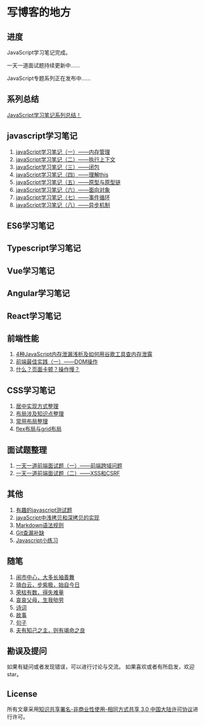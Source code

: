 # 写博客的地方
## 进度
JavaScript学习笔记完成。

一天一道面试题持续更新中……

JavaScript专题系列正在发布中……
## 系列总结
[JavaScript学习笔记系列总结！]()
## javascript学习笔记
1. [javaScript学习笔记（一）——内存管理](./javascript/内存管理.md)
1. [javaScript学习笔记（二）——执行上下文](./javascript/执行上下文.md)
1. [javaScript学习笔记（三）——闭包](./javascript/闭包.md)
1. [javaScript学习笔记（四）——理解this](./javascript/理解this.md)
1. [javaScript学习笔记（五）——原型与原型链](./javascript/原型与原型链.md)
1. [javaScript学习笔记（六）——面向对象](./javascript/面向对象.md)
1. [javaScript学习笔记（七）——事件循环](./javascript/事件循环.md)
1. [javaScript学习笔记（八）——异步机制](./javascript/异步机制.md)
## ES6学习笔记
## Typescript学习笔记
## Vue学习笔记
## Angular学习笔记
## React学习笔记
## 前端性能
1. [4种JavaScript内存泄漏浅析及如何用谷歌工具查内存泄露](https://github.com/wengjq/Blog/issues/1)
1. [前端最佳实践（一）——DOM操作](https://github.com/wengjq/Blog/issues/14)
1. [什么？页面卡顿？操作慢？](https://github.com/wengjq/Blog/issues/15)
## CSS学习笔记
1. [居中实现方式整理](./css/居中实现方式整理.md)
1. [布局涉及知识点整理](./css/布局涉及知识点整理.md)
1. [常用布局整理](./css/常用布局整理.md)
1. [flex布局与grid布局](./css/flex布局与grid布局.md)
## 面试题整理
1. [一天一道前端面试题（一）——前端跨域问题](./interview/一天一道前端面试题（一）.md)
1. [一天一道前端面试题（二）——XSS和CSRF](./interview/一天一道前端面试题（二）.md)
## 其他
1. [有趣的javascript测试题](./other/有趣的javascript测试题.md)
1. [javaScript中浅拷贝和深拷贝的实现](https://github.com/wengjq/Blog/issues/3)
1. [Markdown语法规则](./other/Markdown语法规则.md)
1. [Git查漏补缺](./other/Git查漏补缺.md)
1. [Javascript小练习](./other/Javascript小练习.md)
## 随笔
1. [闹市中心，大多长袖善舞](./essay/随笔1.md)
1. [骑白云，步紫极，始自今日](./essa/随笔17.md)
1. [荣枯有数，得失难量](./essa/随笔15.md)
1. [哀哀父母，生我劬劳](./essa/随笔13.md)
1. [诗词](./essa/随笔7.md)
1. [故事](./essa/随笔9.md)
1. [句子](./essa/随笔6.md)
1. [夫有知己之主，则有竭命之良](./essa/随笔3.md)
## 勘误及提问
如果有疑问或者发现错误，可以进行讨论与交流。
如果喜欢或者有所启发，欢迎 star。
## License
所有文章采用[知识共享署名-非商业性使用-相同方式共享 3.0 中国大陆许可协议](http://creativecommons.org/licenses/by-nc-sa/3.0/cn/)进行许可。